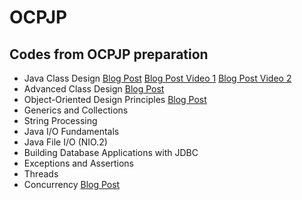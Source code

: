 OCPJP
=====

## Codes from OCPJP preparation

* Java Class Design
[Blog Post](http://www.juliocnsouza.com.br/revisao-ocpjp-design-de-classes-java/)
 [Blog Post Video 1](http://www.juliocnsouza.com.br/video-revisao-ocp-java-programmer-7-class-design-parte-01/)
 [Blog Post Video 2](http://www.juliocnsouza.com.br/video-revisao-ocp-java-programmer-7-class-design-parte-02/)
* Advanced Class Design
[Blog Post](http://www.juliocnsouza.com.br/revisao-ocpjp-design-de-classes-avancado-java/)
* Object-Oriented Design Principles
[Blog Post](http://www.juliocnsouza.com.br/revisao-ocpjp-pricipios-poo/)
* Generics and Collections
* String Processing
* Java I/O Fundamentals
* Java File I/O (NIO.2)
* Building Database Applications with JDBC
* Exceptions and Assertions
* Threads
* Concurrency
[Blog Post]()





